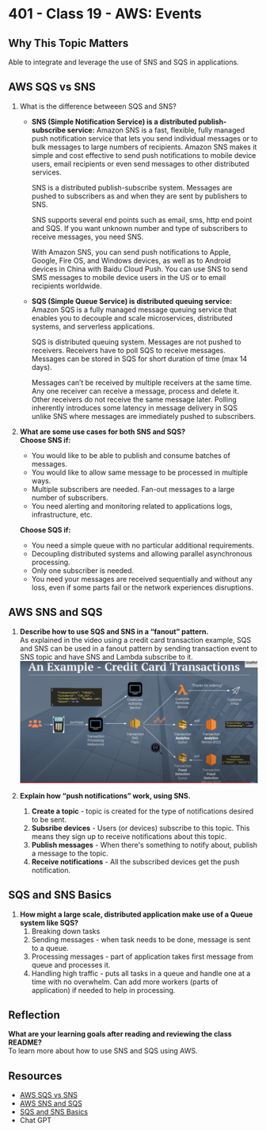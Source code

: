 # 401 - Class 19 - AWS: Events

## Why This Topic Matters

Able to integrate and leverage the use of SNS and SQS in applications.

## AWS SQS vs SNS

1. What is the difference betweeen SQS and SNS?  

    * **SNS (Simple Notification Service) is a distributed publish-subscribe service:**
      Amazon SNS is a fast, flexible, fully managed push notification service that lets you send individual messages or to bulk messages to large numbers of recipients. Amazon SNS makes it simple and cost effective to send push notifications to mobile device users, email recipients or even send messages to other distributed services.

      SNS is a distributed publish-subscribe system. Messages are pushed to subscribers as and when they are sent by publishers to SNS.

      SNS supports several end points such as email, sms, http end point and SQS. If you want unknown number and type of subscribers to receive messages, you need SNS.

      With Amazon SNS, you can send push notifications to Apple, Google, Fire OS, and Windows devices, as well as to Android devices in China with Baidu Cloud Push. You can use SNS to send SMS messages to mobile device users in the US or to email recipients worldwide.

    * **SQS (Simple Queue Service) is distributed queuing service:**  
      Amazon SQS is a fully managed message queuing service that enables you to decouple and scale microservices, distributed systems, and serverless applications.

      SQS is distributed queuing system. Messages are not pushed to receivers. Receivers have to poll SQS to receive messages. Messages can be stored in SQS for short duration of time (max 14 days).

      Messages can’t be received by multiple receivers at the same time. Any one receiver can receive a message, process and delete it. Other receivers do not receive the same message later. Polling inherently introduces some latency in message delivery in SQS unlike SNS where messages are immediately pushed to subscribers.

2. **What are some use cases for both SNS and SQS?**  
      **Choose SNS if:**

      * You would like to be able to publish and consume batches of messages.
      * You would like to allow same message to be processed in multiple ways.
      * Multiple subscribers are needed. Fan-out messages to a large number of subscribers.
      * You need alerting and monitoring related to applications logs, infrastructure, etc.

      **Choose SQS if:**

      * You need a simple queue with no particular additional requirements.
      * Decoupling distributed systems and allowing parallel asynchronous processing.
      * Only one subscriber is needed.
      * You need your messages are received sequentially and without any loss, even if some parts fail or the network experiences disruptions.

## AWS SNS and SQS

1. **Describe how to use SQS and SNS in a “fanout” pattern.**  
     As explained in the video using a credit card transaction example, SQS and SNS can be used in a fanout pattern by sending transaction event to SNS topic and have SNS and Lambda subscribe to it.
     ![SNS and SQS fanout pattern](../401/images/sns_vs_Sqs.png)

2. **Explain how “push notifications” work, using SNS.**
    1. **Create a topic** - topic is created for the type of notifications desired to be sent.
    2. **Subsribe devices** - Users (or devices) subscribe to this topic. This means they sign up to receive notifications about this topic.
    3. **Publish messages** - When there's something to notify about, publish a message to the topic.
    4. **Receive notifications** - All the subscribed devices get the push notification.

## SQS and SNS Basics

1. **How might a large scale, distributed application make use of a Queue system like SQS?**
    1. Breaking down tasks
    2. Sending messages - when task needs to be done, message is sent to a queue.
    3. Processing messages - part of application takes first message from queue and processes it.
    4. Handling high traffic - puts all tasks in a queue and handle one at a time with no overwhelm. Can add more workers (parts of application) if needed to help in processing.

## Reflection

**What are your learning goals after reading and reviewing the class README?**  
To learn more about how to use SNS and SQS using AWS.

## Resources

* [AWS SQS vs SNS](https://medium.com/awesome-cloud/aws-difference-between-sqs-and-sns-61a397bf76c5)
* [AWS SNS and SQS](https://www.youtube.com/watch?v=mXk0MNjlO7A)
* [SQS and SNS Basics](https://www.youtube.com/watch?v=UesxWuZMZqI)
* Chat GPT
